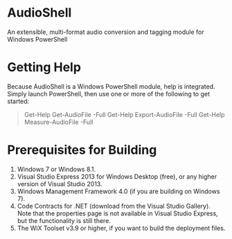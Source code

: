 AudioShell
==========

An extensible, multi-format audio conversion and tagging module for Windows PowerShell

# Getting Help
Because AudioShell is a Windows PowerShell module, help is integrated. Simply launch PowerShell, then use one or more of the following to get started:

> Get-Help Get-AudioFile -Full
> Get-Help Export-AudioFile -Full
> Get-Help Measure-AudioFile -Full

# Prerequisites for Building
1. Windows 7 or Windows 8.1.
2. Visual Studio Express 2013 for Windows Desktop (free), or any higher version of Visual Studio 2013.
3. Windows Management Framework 4.0 (if you are building on Windows 7).
4. Code Contracts for .NET (download from the Visual Studio Gallery). Note that the properties page is not available in Visual Studio Express, but the functionality is still there.
5. The WiX Toolset v3.9 or higher, if you want to build the deployment files.

